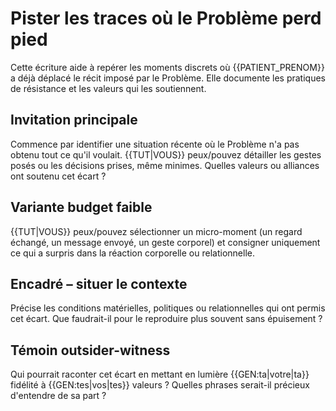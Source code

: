 # Pister les traces où le Problème perd pied

Cette écriture aide à repérer les moments discrets où {{PATIENT_PRENOM}}
a déjà déplacé le récit imposé par le Problème. Elle documente les
pratiques de résistance et les valeurs qui les soutiennent.

## Invitation principale
Commence par identifier une situation récente où le Problème n'a pas
obtenu tout ce qu'il voulait. {{TUT|VOUS}} peux/pouvez détailler les
gestes posés ou les décisions prises, même minimes. Quelles valeurs ou
alliances ont soutenu cet écart ?

## Variante budget faible
{{TUT|VOUS}} peux/pouvez sélectionner un micro-moment (un regard
échangé, un message envoyé, un geste corporel) et consigner uniquement ce
qui a surpris dans la réaction corporelle ou relationnelle.

## Encadré – situer le contexte
Précise les conditions matérielles, politiques ou relationnelles qui ont
permis cet écart. Que faudrait-il pour le reproduire plus souvent sans
épuisement ?

## Témoin outsider-witness
Qui pourrait raconter cet écart en mettant en lumière
{{GEN:ta|votre|ta}} fidélité à {{GEN:tes|vos|tes}} valeurs ? Quelles
phrases serait-il précieux d'entendre de sa part ?
